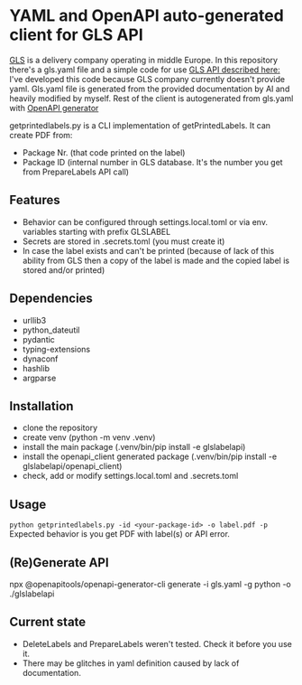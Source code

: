 YAML and OpenAPI auto-generated client for GLS API
==================================================

[GLS](https://gls-group.com) is a delivery company operating in middle Europe.
In this repository there's a gls.yaml file and a simple code for use [GLS API described here:](https://api.mygls.cz/) 
I've developed this code because GLS company currently doesn't provide yaml.
Gls.yaml file is generated from the provided documentation by AI and heavily modified by myself.
Rest of the client is autogenerated from gls.yaml with [OpenAPI generator](https://opencollective.com/openapi_generator)

getprintedlabels.py is a CLI implementation of getPrintedLabels. It can create PDF from:
* Package Nr. (that code printed on the label)
* Package ID (internal number in GLS database. It's the number you get from PrepareLabels API call)

Features
--------
* Behavior can be configured through settings.local.toml or via env. variables starting with prefix GLSLABEL
* Secrets are stored in .secrets.toml (you must create it)
* In case the label exists and can't be printed (because of lack of this ability from GLS then a copy of the label is made and the copied label is stored and/or printed)

Dependencies
------------

* urllib3
* python_dateutil
* pydantic
* typing-extensions
* dynaconf
* hashlib
* argparse

Installation
------------
* clone the repository
* create venv (python -m venv .venv)
* install the main package (.venv/bin/pip install -e glslabelapi)
* install the openapi_client generated package (.venv/bin/pip install -e glslabelapi/openapi_client)
* check, add or modify settings.local.toml and .secrets.toml

Usage
-----

`python getprintedlabels.py -id <your-package-id> -o label.pdf -p`
Expected behavior is you get PDF with label(s) or API error.

(Re)Generate API
----------------
npx @openapitools/openapi-generator-cli generate -i gls.yaml -g python -o ./glslabelapi                                    

Current state
-------------
* DeleteLabels and PrepareLabels weren't tested. Check it before you use it.
* There may be glitches in yaml definition caused by lack of documentation. 